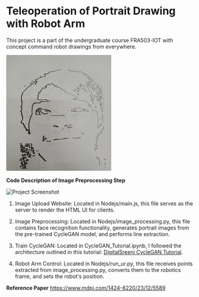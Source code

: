 # Teleoperation of Portrait Drawing with Robot Arm

This project is a part of the undergraduate course FRA503-IOT with concept command robot drawings from everywhere.

![Project Screenshot](Nodejs/Processed_image/guildline8.png)

**Code Description of Image Preprocessing Step**

![Project Screenshot](https://suparach3.wordpress.com/wp-content/uploads/2024/01/screenshot-2024-01-15-005742.png?w=1024)

1. Image Upload Website: Located in Nodejs/main.js, this file serves as the server to render the HTML UI for clients.

2. Image Preprocessing: Located in Nodejs/image_processing.py, this file contains face recognition functionality, generates portrait images from the pre-trained CycleGAN model, and performs line extraction.

3. Train CycleGAN: Located in CycleGAN_Tutorial.ipynb, I followed the architecture outlined in this tutorial: [DigitalSreeni CycleGAN Tutorial](https://www.youtube.com/watch?v=VzIO5_R9XEM&ab_channel=DigitalSreeni).

4. Robot Arm Control: Located in Nodejs/run_ur.py, this file receives points extracted from image_processing.py, converts them to the robotics frame, and sets the robot's position.


**Reference Paper**
https://www.mdpi.com/1424-8220/23/12/5589



